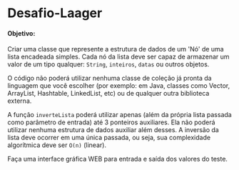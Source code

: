 # Desafio-Laager

#### Objetivo:

Criar uma classe que represente a estrutura de dados de um 'Nó' de uma
lista encadeada simples. Cada nó da lista deve ser capaz de armazenar 
um valor de um tipo qualquer: `String`, `inteiros`, `datas` ou outros objetos.

O código não poderá utilizar nenhuma classe de coleção já pronta da 
linguagem que você escolher (por exemplo: em Java, classes como Vector, 
ArrayList, Hashtable, LinkedList, etc) ou de qualquer outra biblioteca externa.

A função `inverteLista` poderá utilizar apenas (além da própria lista
passada como parâmetro de entrada) até 3 ponteiros auxiliares. Ela não
poderá utilizar nenhuma estrutura de dados auxiliar além desses. A
inversão da lista deve ocorrer em uma única passada, ou seja, sua
complexidade algorítmica deve ser `O(n)` (linear).

Faça uma interface gráfica WEB para entrada e saída dos valores do teste.
